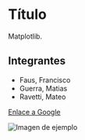 # Título
Matplotlib.

## Integrantes
- Faus, Francisco
- Guerra, Matias
- Ravetti, Mateo

[Enlace a Google](https://www.google.com)

![Imagen de ejemplo](https://picsum.photos/200)